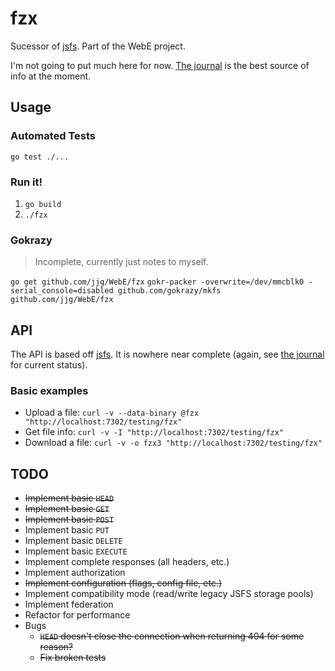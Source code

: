 # fzx

Sucessor of [jsfs](https://github.com/jjg/jsfs).  Part of the WebE project.

I'm not going to put much here for now. [The journal](../journal.md) is the best source of info at the moment.

## Usage

### Automated Tests

`go test ./...`

### Run it!

1. `go build`
2. `./fzx`

### Gokrazy

> Incomplete, currently just notes to myself.

`go get github.com/jjg/WebE/fzx`
`gokr-packer -overwrite=/dev/mmcblk0 -serial_console=disabled github.com/gokrazy/mkfs github.com/jjg/WebE/fzx`


## API

The API is based off [jsfs](https://github.com/jjg/jsfs#api).  It is nowhere near complete (again, see [the journal](../journal.md) for current status).

### Basic examples

* Upload a file: `curl -v --data-binary @fzx "http://localhost:7302/testing/fzx"`
* Get file info: `curl -v -I "http://localhost:7302/testing/fzx"`
* Download a file: `curl -v -o fzx3 "http://localhost:7302/testing/fzx"`

## TODO

* ~~Implement basic `HEAD`~~
* ~~Implement basic `GET`~~
* ~~Implement basic `POST`~~
* Implement basic `PUT`
* Implement basic `DELETE`
* Implement basic `EXECUTE`
* Implement complete responses (all headers, etc.)
* Implement authorization
* ~~Implement configuration (flags, config file, etc.)~~
* Implement compatibility mode (read/write legacy JSFS storage pools)
* Implement federation
* Refactor for performance
* Bugs
  + ~~`HEAD` doesn't close the connection when returning 404 for some reason?~~
  + ~~Fix broken tests~~
